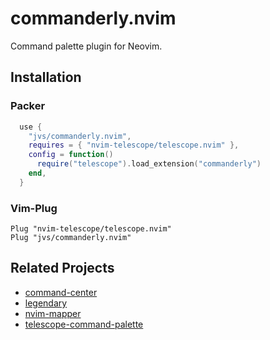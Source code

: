 # commanderly.nvim

Command palette plugin for Neovim.


## Installation

### Packer
```lua
  use {
    "jvs/commanderly.nvim",
    requires = { "nvim-telescope/telescope.nvim" },
    config = function()
      require("telescope").load_extension("commanderly")
    end,
  }
```

### Vim-Plug
```viml
Plug "nvim-telescope/telescope.nvim"
Plug "jvs/commanderly.nvim"
```


## Related Projects

- [command-center](https://github.com/FeiyouG/command_center.nvim)
- [legendary](https://github.com/mrjones2014/legendary.nvim)
- [nvim-mapper](https://github.com/lazytanuki/nvim-mapper)
- [telescope-command-palette](https://github.com/LinArcX/telescope-command-palette.nvim)
